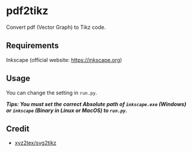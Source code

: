 # pdf2tikz
Convert pdf (Vector Graph) to Tikz code.

## Requirements
Inkscape (official website: https://inkscape.org)

## Usage
You can change the setting in `run.py`.

***Tips: You must set the correct Absolute path of `inkscape.exe` (Windows) or `inkscape` (Binary in Linux or MacOS) to `run.py`.***


## Credit
- [xyz2tex/svg2tikz](https://github.com/xyz2tex/svg2tikz)

